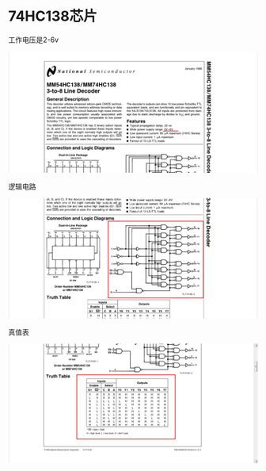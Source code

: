 # 74HC138芯片


工作电压是2-6v

![1](/doc/image/hc138_1.jpg)

逻辑电路

![2](/doc/image/hc138_2.jpg)

真值表

![3](/doc/image/hc138_3.jpg)
